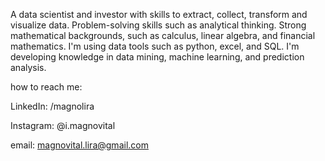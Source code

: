 A data scientist and investor with skills to extract, collect, transform and visualize data. Problem-solving skills such as analytical thinking. Strong mathematical backgrounds, such as calculus, linear algebra, and financial mathematics.
I'm using data tools such as python, excel, and SQL. 
I'm developing knowledge in data mining, machine learning, and prediction analysis.






how to reach me:




LinkedIn: /magnolira




Instagram: @i.magnovital





email: magnovital.lira@gmail.com
